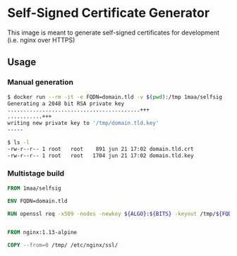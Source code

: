 # Self-Signed Certificate Generator

This image is meant to generate self-signed certificates for development (i.e. nginx over HTTPS)

## Usage

### Manual generation

```bash
$ docker run --rm -it -e FQDN=domain.tld -v $(pwd):/tmp 1maa/selfsig
Generating a 2048 bit RSA private key
..........................................+++
...........+++
writing new private key to '/tmp/domain.tld.key'
-----

$ ls -l
-rw-r--r-- 1 root   root    891 jun 21 17:02 domain.tld.crt
-rw-r--r-- 1 root   root   1704 jun 21 17:02 domain.tld.key
```

### Multistage build

```Dockerfile
FROM 1maa/selfsig

ENV FQDN=domain.tld

RUN openssl req -x509 -nodes -newkey ${ALGO}:${BITS} -keyout /tmp/${FQDN}.key -out /tmp/${FQDN}.crt -subj "/CN=${FQDN}"


FROM nginx:1.13-alpine

COPY --from=0 /tmp/ /etc/nginx/ssl/
```
